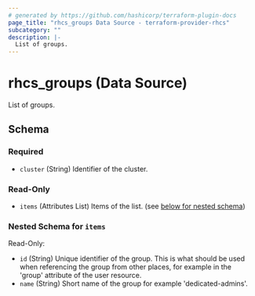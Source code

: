 ```yaml
---
# generated by https://github.com/hashicorp/terraform-plugin-docs
page_title: "rhcs_groups Data Source - terraform-provider-rhcs"
subcategory: ""
description: |-
  List of groups.
---
```


# rhcs_groups (Data Source)

List of groups.



<!-- schema generated by tfplugindocs -->
## Schema

### Required

- `cluster` (String) Identifier of the cluster.

### Read-Only

- `items` (Attributes List) Items of the list. (see [below for nested schema](#nestedatt--items))

<a id="nestedatt--items"></a>
### Nested Schema for `items`

Read-Only:

- `id` (String) Unique identifier of the group. This is what should be used when referencing the group from other places, for example in the 'group' attribute of the user resource.
- `name` (String) Short name of the group for example 'dedicated-admins'.



